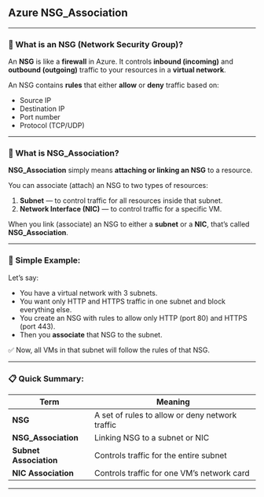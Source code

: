 ## **Azure NSG\_Association** 

---

### 🔐 What is an NSG (Network Security Group)?

An **NSG** is like a **firewall** in Azure.
It controls **inbound (incoming)** and **outbound (outgoing)** traffic to your resources in a **virtual network**.

An NSG contains **rules** that either **allow** or **deny** traffic based on:

* Source IP
* Destination IP
* Port number
* Protocol (TCP/UDP)

---

### 🔗 What is NSG\_Association?

**NSG\_Association** simply means **attaching or linking an NSG** to a resource.

You can associate (attach) an NSG to two types of resources:

1. **Subnet** — to control traffic for all resources inside that subnet.
2. **Network Interface (NIC)** — to control traffic for a specific VM.

When you link (associate) an NSG to either a **subnet** or a **NIC**, that’s called **NSG\_Association**.

---

### 📘 Simple Example:

Let’s say:

* You have a virtual network with 3 subnets.
* You want only HTTP and HTTPS traffic in one subnet and block everything else.
* You create an NSG with rules to allow only HTTP (port 80) and HTTPS (port 443).
* Then you **associate** that NSG to the subnet.

✅ Now, all VMs in that subnet will follow the rules of that NSG.

---

### 📋 Quick Summary:

| Term                   | Meaning                                         |
| ---------------------- | ----------------------------------------------- |
| **NSG**                | A set of rules to allow or deny network traffic |
| **NSG\_Association**   | Linking NSG to a subnet or NIC                  |
| **Subnet Association** | Controls traffic for the entire subnet          |
| **NIC Association**    | Controls traffic for one VM’s network card      |

---



